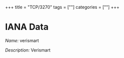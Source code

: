 +++
title = "TCP/3270"
tags = [""]
categories = [""]
+++

# IANA Data

_Name:_ verismart

_Description:_ Verismart

